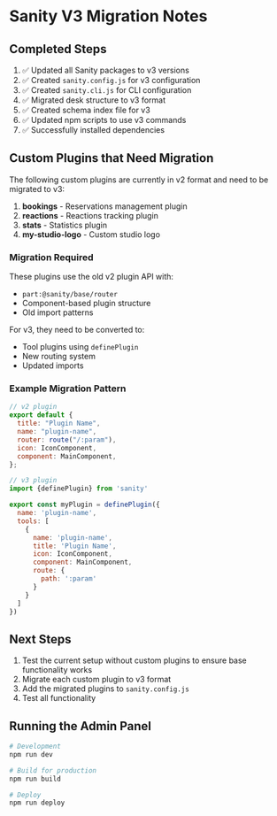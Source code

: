 # Sanity V3 Migration Notes

## Completed Steps

1. ✅ Updated all Sanity packages to v3 versions
2. ✅ Created `sanity.config.js` for v3 configuration
3. ✅ Created `sanity.cli.js` for CLI configuration
4. ✅ Migrated desk structure to v3 format
5. ✅ Created schema index file for v3
6. ✅ Updated npm scripts to use v3 commands
7. ✅ Successfully installed dependencies

## Custom Plugins that Need Migration

The following custom plugins are currently in v2 format and need to be migrated to v3:

1. **bookings** - Reservations management plugin
2. **reactions** - Reactions tracking plugin  
3. **stats** - Statistics plugin
4. **my-studio-logo** - Custom studio logo

### Migration Required

These plugins use the old v2 plugin API with:
- `part:@sanity/base/router`
- Component-based plugin structure
- Old import patterns

For v3, they need to be converted to:
- Tool plugins using `definePlugin`
- New routing system
- Updated imports

### Example Migration Pattern

```javascript
// v2 plugin
export default {
  title: "Plugin Name",
  name: "plugin-name",
  router: route("/:param"),
  icon: IconComponent,
  component: MainComponent,
};

// v3 plugin
import {definePlugin} from 'sanity'

export const myPlugin = definePlugin({
  name: 'plugin-name',
  tools: [
    {
      name: 'plugin-name',
      title: 'Plugin Name',
      icon: IconComponent,
      component: MainComponent,
      route: {
        path: ':param'
      }
    }
  ]
})
```

## Next Steps

1. Test the current setup without custom plugins to ensure base functionality works
2. Migrate each custom plugin to v3 format
3. Add the migrated plugins to `sanity.config.js`
4. Test all functionality

## Running the Admin Panel

```bash
# Development
npm run dev

# Build for production
npm run build

# Deploy
npm run deploy
```